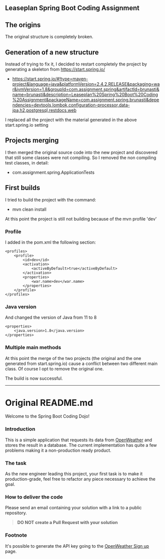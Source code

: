 Leaseplan Spring Boot Coding Assignment
---

## The origins
The original structure is completely broken.


## Generation of a new structure

Instead of trying to fix it, I decided to restart completely the project by generating a skeleton from https://start.spring.io/

- https://start.spring.io/#!type=maven-project&language=java&platformVersion=2.4.2.RELEASE&packaging=war&jvmVersion=1.8&groupId=com.assignment.spring&artifactId=brunasti&name=brunasti&description=Leaseplan%20Spring%20Boot%20Coding%20Assignment&packageName=com.assignment.spring.brunasti&dependencies=devtools,lombok,configuration-processor,data-jpa,h2,postgresql,restdocs,web

I replaced all the project with the material generated in the above start.spring.io setting

## Projects merging

I then merged the original source code into the new project and discovered that still some classes were not compiling.
So I removed the non compiling test classes, in detail:
 - com.assignment.spring.ApplicationTests

## First builds

I tried to build the project with the command:
 
- mvn clean install

At this point the project is still not building because of the mvn profile 'dev'

### Profile
I added in the pom.xml the following section:

    <profiles>
        <profile>
            <id>dev</id>
            <activation>
                <activeByDefault>true</activeByDefault>
            </activation>
            <properties>
                <war.name>dev</war.name>
            </properties>
        </profile>
    </profiles>

### Java version
And changed the version of Java from 11 to 8

    <properties>
		<java.version>1.8</java.version>
	</properties>

### Multiple main methods
At this point the merge of the two projects (the original and the one generated from start.spring.io) cause a conflict between two different main class.
Of course I opt to remove the original one.

The build is now successful.



---
# Original README.md

Welcome to the Spring Boot Coding Dojo!

### Introduction

This is a simple application that requests its data from [OpenWeather](https://openweathermap.org/) and stores the result in a database. The current implementation has quite a few problems making it a non-production ready product.

### The task

As the new engineer leading this project, your first task is to make it production-grade, feel free to refactor any piece
necessary to achieve the goal.

### How to deliver the code

Please send an email containing your solution with a link to a public repository.

>**DO NOT create a Pull Request with your solution** 

### Footnote
It's possible to generate the API key going to the [OpenWeather Sign up](https://openweathermap.org/appid) page.

